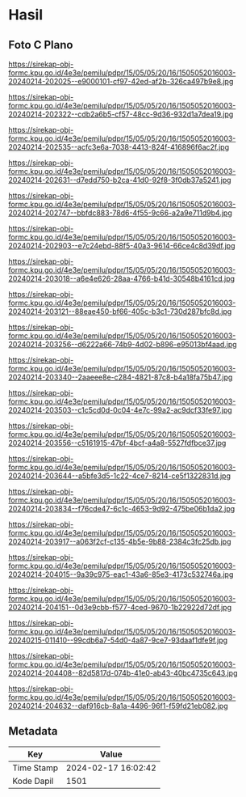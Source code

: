 # Hasil

## Foto C Plano

https://sirekap-obj-formc.kpu.go.id/4e3e/pemilu/pdpr/15/05/05/20/16/1505052016003-20240214-202025--e9000101-cf97-42ed-af2b-326ca497b9e8.jpg

https://sirekap-obj-formc.kpu.go.id/4e3e/pemilu/pdpr/15/05/05/20/16/1505052016003-20240214-202322--cdb2a6b5-cf57-48cc-9d36-932d1a7dea19.jpg

https://sirekap-obj-formc.kpu.go.id/4e3e/pemilu/pdpr/15/05/05/20/16/1505052016003-20240214-202535--acfc3e6a-7038-4413-824f-416896f6ac2f.jpg

https://sirekap-obj-formc.kpu.go.id/4e3e/pemilu/pdpr/15/05/05/20/16/1505052016003-20240214-202631--d7edd750-b2ca-41d0-92f8-3f0db37a5241.jpg

https://sirekap-obj-formc.kpu.go.id/4e3e/pemilu/pdpr/15/05/05/20/16/1505052016003-20240214-202747--bbfdc883-78d6-4f55-9c66-a2a9e711d9b4.jpg

https://sirekap-obj-formc.kpu.go.id/4e3e/pemilu/pdpr/15/05/05/20/16/1505052016003-20240214-202903--e7c24ebd-88f5-40a3-9614-66ce4c8d39df.jpg

https://sirekap-obj-formc.kpu.go.id/4e3e/pemilu/pdpr/15/05/05/20/16/1505052016003-20240214-203018--a6e4e626-28aa-4766-b41d-30548b4161cd.jpg

https://sirekap-obj-formc.kpu.go.id/4e3e/pemilu/pdpr/15/05/05/20/16/1505052016003-20240214-203121--88eae450-bf66-405c-b3c1-730d287bfc8d.jpg

https://sirekap-obj-formc.kpu.go.id/4e3e/pemilu/pdpr/15/05/05/20/16/1505052016003-20240214-203256--d6222a66-74b9-4d02-b896-e95013bf4aad.jpg

https://sirekap-obj-formc.kpu.go.id/4e3e/pemilu/pdpr/15/05/05/20/16/1505052016003-20240214-203340--2aaeee8e-c284-4821-87c8-b4a18fa75b47.jpg

https://sirekap-obj-formc.kpu.go.id/4e3e/pemilu/pdpr/15/05/05/20/16/1505052016003-20240214-203503--c1c5cd0d-0c04-4e7c-99a2-ac9dcf33fe97.jpg

https://sirekap-obj-formc.kpu.go.id/4e3e/pemilu/pdpr/15/05/05/20/16/1505052016003-20240214-203556--c5161915-47bf-4bcf-a4a8-5527fdfbce37.jpg

https://sirekap-obj-formc.kpu.go.id/4e3e/pemilu/pdpr/15/05/05/20/16/1505052016003-20240214-203644--a5bfe3d5-1c22-4ce7-8214-ce5f1322831d.jpg

https://sirekap-obj-formc.kpu.go.id/4e3e/pemilu/pdpr/15/05/05/20/16/1505052016003-20240214-203834--f76cde47-6c1c-4653-9d92-475be06b1da2.jpg

https://sirekap-obj-formc.kpu.go.id/4e3e/pemilu/pdpr/15/05/05/20/16/1505052016003-20240214-203917--a063f2cf-c135-4b5e-9b88-2384c3fc25db.jpg

https://sirekap-obj-formc.kpu.go.id/4e3e/pemilu/pdpr/15/05/05/20/16/1505052016003-20240214-204015--9a39c975-eac1-43a6-85e3-4173c532746a.jpg

https://sirekap-obj-formc.kpu.go.id/4e3e/pemilu/pdpr/15/05/05/20/16/1505052016003-20240214-204151--0d3e9cbb-f577-4ced-9670-1b22922d72df.jpg

https://sirekap-obj-formc.kpu.go.id/4e3e/pemilu/pdpr/15/05/05/20/16/1505052016003-20240215-011410--99cdb6a7-54d0-4a87-9ce7-93daaf1dfe9f.jpg

https://sirekap-obj-formc.kpu.go.id/4e3e/pemilu/pdpr/15/05/05/20/16/1505052016003-20240214-204408--82d5817d-074b-41e0-ab43-40bc4735c643.jpg

https://sirekap-obj-formc.kpu.go.id/4e3e/pemilu/pdpr/15/05/05/20/16/1505052016003-20240214-204632--daf916cb-8a1a-4496-96f1-f59fd21eb082.jpg


## Metadata

| Key        | Value               |
| ---------- | ------------------- |
| Time Stamp | 2024-02-17 16:02:42 |
| Kode Dapil | 1501                |



